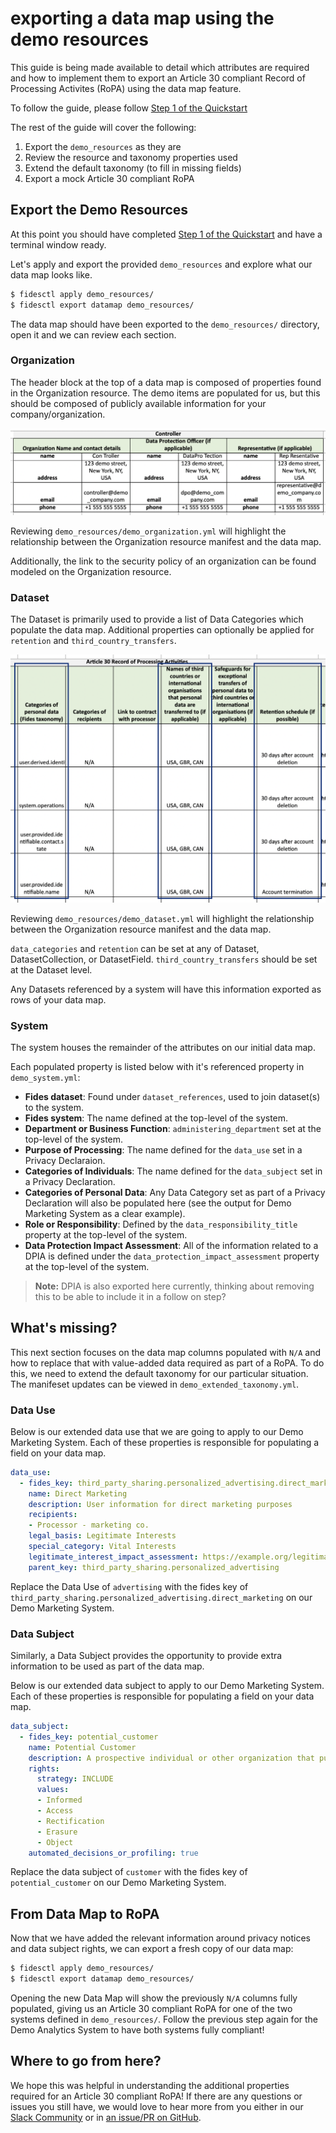 # exporting a data map using the demo resources


This guide is being made available to detail which attributes are required and how to implement them to export an Article 30 compliant Record of Processing Activites (RoPA) using the data map feature.

To follow the guide, please follow [Step 1 of the Quickstart](https://github.com/ethyca/fides/#rocket-quick-start)

The rest of the guide will cover the following:

1. Export the `demo_resources` as they are
1. Review the resource and taxonomy properties used
1. Extend the default taxonomy (to fill in missing fields)
1. Export a mock Article 30 compliant RoPA


## Export the Demo Resources

At this point you should have completed [Step 1 of the Quickstart](https://github.com/ethyca/fides/#rocket-quick-start) and have a terminal window ready.

Let's apply and export the provided `demo_resources` and explore what our data map looks like.

```sh title="Apply and Export Defaults"
$ fidesctl apply demo_resources/
$ fidesctl export datamap demo_resources/
```

The data map should have been exported to the `demo_resources/` directory, open it and we can review each section.


### Organization

The header block at the top of a data map is composed of properties found in the Organization resource. The demo items are populated for us, but this should be composed of publicly available information for your company/organization.

![Organization Contact Info](../img/datamap_organization_contact.png)

Reviewing `demo_resources/demo_organization.yml` will highlight the relationship between the Organization resource manifest and the data map.

Additionally, the link to the security policy of an organization can be found modeled on the Organization resource.


### Dataset

The Dataset is primarily used to provide a list of Data Categories which populate the data map. Additional properties can optionally be applied for `retention` and `third_country_transfers`.

![Demo Dataset Properties](../img/demo_dataset_properties.png)


Reviewing `demo_resources/demo_dataset.yml` will highlight the relationship between the Organization resource manifest and the data map.

`data_categories` and `retention` can be set at any of  Dataset, DatasetCollection, or DatasetField. `third_country_transfers` should be set at the Dataset level.

Any Datasets referenced by a system will have this information exported as rows of your data map.


### System

The system houses the remainder of the attributes on our initial data map.

Each populated property is listed below with it's referenced property in `demo_system.yml`:

* **Fides dataset**: Found under `dataset_references`, used to join dataset(s) to the system.
* **Fides system**: The name defined at the top-level of the system.
* **Department or Business Function**: `administering_department` set at the top-level of the system.
* **Purpose of Processing**: The name defined for the `data_use` set in a Privacy Declaraion.
* **Categories of Individuals**: The name defined for the `data_subject` set in a Privacy Declaration.
* **Categories of Personal Data**: Any Data Category set as part of a Privacy Declaration will also be populated here (see the output for Demo Marketing System as a clear example).
* **Role or Responsibility**: Defined by the `data_responsibility_title` property at the top-level of the system.
* **Data Protection Impact Assessment**: All of the information related to a DPIA is defined under the `data_protection_impact_assessment` property at the top-level of the system.


> **Note:** DPIA is also exported here currently, thinking about removing this to be able to include it in a follow on step?

## What's missing?

This next section focuses on the data map columns populated with `N/A` and how to replace that with value-added data required as part of a RoPA. To do this, we need to extend the default taxonomy for our particular situation. The manifeset updates can be viewed in `demo_extended_taxonomy.yml`.

### Data Use

Below is our extended data use that we are going to apply to our Demo Marketing System. Each of these properties is responsible for populating a field on your data map.

```yml title="Extended Data Use"
data_use:
  - fides_key: third_party_sharing.personalized_advertising.direct_marketing
    name: Direct Marketing
    description: User information for direct marketing purposes
    recipients:
    - Processor - marketing co.
    legal_basis: Legitimate Interests
    special_category: Vital Interests
    legitimate_interest_impact_assessment: https://example.org/legitimate_interest_assessment
    parent_key: third_party_sharing.personalized_advertising
```

Replace the Data Use of `advertising` with the fides key of `third_party_sharing.personalized_advertising.direct_marketing` on our Demo Marketing System.

### Data Subject

Similarly, a Data Subject provides the opportunity to provide extra information to be used as part of the data map.

Below is our extended data subject to apply to our Demo Marketing System. Each of these properties is responsible for populating a field on your data map.

```yml title="Extended Data Subject"
data_subject:
  - fides_key: potential_customer
    name: Potential Customer
    description: A prospective individual or other organization that purchases goods or services from the organization.
    rights:
      strategy: INCLUDE
      values:
      - Informed
      - Access
      - Rectification
      - Erasure
      - Object
    automated_decisions_or_profiling: true
```

Replace the data subject of `customer` with the fides key of `potential_customer` on our Demo Marketing System.

## From Data Map to RoPA

Now that we have added the relevant information around privacy notices and data subject rights, we can export a fresh copy of our data map:

```sh title="Apply and Export Defaults"
$ fidesctl apply demo_resources/
$ fidesctl export datamap demo_resources/
```

Opening the new Data Map will show the previously `N/A` columns fully populated, giving us an Article 30 compliant RoPA for one of the two systems defined in `demo_resources/`. Follow the previous step again for the Demo Analytics System to have both systems fully compliant!


## Where to go from here?

We hope this was helpful in understanding the additional properties required for an Article 30 compliant RoPA! If there are any questions or issues you still have, we would love to hear more from you either in our [Slack Community](https://fidescommunity.slack.com) or in [an issue/PR on GitHub](https://github.com/ethyca/fides/issues).
